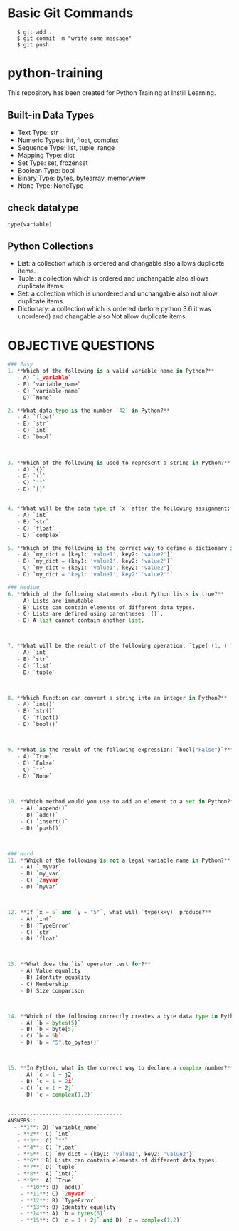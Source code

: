 # Basic Git Commands
```shell
   $ git add .
   $ git commit -m "write some message"
   $ git push 
```

# python-training
This repository has been created for Python Training at Instill Learning.


## Built-in Data Types
 - Text Type: str
 - Numeric Types: int, float, complex
 - Sequence Type: list, tuple, range
 - Mapping Type: dict
 - Set Type: set, frozenset
 - Boolean Type: bool
 - Binary Type: bytes, bytearray, memoryview
 - None Type: NoneType

 ## check datatype 
    type(variable)

## Python Collections
- List: a collection which is ordered and changable also allows duplicate items.
- Tuple: a collection which is ordered and unchangable also allows duplicate items.
- Set: a collection which is unordered and unchangable also not allow duplicate items.
- Dictionary: a collection which is ordered (before python 3.6 it was unordered) and changable also Not allow duplicate items.


# OBJECTIVE QUESTIONS
```python
### Easy
1. **Which of the following is a valid variable name in Python?**
   - A) `1_variable`
   - B) `variable_name`
   - C) `variable-name`
   - D) `None`

2. **What data type is the number `42` in Python?**
   - A) `float`
   - B) `str`
   - C) `int`
   - D) `bool`

   

3. **Which of the following is used to represent a string in Python?**
   - A) `{}`
   - B) `()`
   - C) `""`
   - D) `[]`


4. **What will be the data type of `x` after the following assignment: `x = 3.14`?**
   - A) `int`
   - B) `str`
   - C) `float`
   - D) `complex`

5. **Which of the following is the correct way to define a dictionary in Python?**
   - A) `my_dict = [key1: 'value1', key2: 'value2']`
   - B) `my_dict = (key1: 'value1', key2: 'value2')`
   - C) `my_dict = {key1: 'value1', key2: 'value2'}`
   - D) `my_dict = "key1: 'value1', key2: 'value2'"`

### Medium
6. **Which of the following statements about Python lists is true?**
   - A) Lists are immutable.
   - B) Lists can contain elements of different data types.
   - C) Lists are defined using parentheses `()`.
   - D) A list cannot contain another list.



7. **What will be the result of the following operation: `type( (1, ) )`?**
   - A) `int`
   - B) `str`
   - C) `list`
   - D) `tuple`



8. **Which function can convert a string into an integer in Python?**
   - A) `int()`
   - B) `str()`
   - C) `float()`
   - D) `bool()`



9. **What is the result of the following expression: `bool("False")`?**
   - A) `True`
   - B) `False`
   - C) `""`
   - D) `None`



10. **Which method would you use to add an element to a set in Python?**
    - A) `append()`
    - B) `add()`
    - C) `insert()`
    - D) `push()`



### Hard
11. **Which of the following is not a legal variable name in Python?**
    - A) `_myvar`
    - B) `my_var`
    - C) `2myvar`
    - D) `myVar`



12. **If `x = 5` and `y = "5"`, what will `type(x+y)` produce?**
    - A) `int`
    - B) `TypeError`
    - C) `str`
    - D) `float`



13. **What does the `is` operator test for?**
    - A) Value equality
    - B) Identity equality
    - C) Membership
    - D) Size comparison



14. **Which of the following correctly creates a byte data type in Python?**
    - A) `b = bytes(5)`
    - B) `b = byte[5]`
    - C) `b = 5b`
    - D) `b = "5".to_bytes()`



15. **In Python, what is the correct way to declare a complex number?**
    - A) `c = 1 + j2`
    - B) `c = 1 + 2i`
    - C) `c = 1 + 2j`
    - D) `c = complex(1,2)`
    

------------------------------------
ANSWERS::
  - **1**: B) `variable_name`
   - **2**: C) `int`
   - **3**: C) `""`
   - **4**: C) `float`
   - **5**: C) `my_dict = {key1: 'value1', key2: 'value2'}`
   - **6**: B) Lists can contain elements of different data types.
   - **7**: D) `tuple`
   - **8**: A) `int()`
   - **9**: A) `True`
    - **10**: B) `add()`
    - **11**: C) `2myvar`
    - **12**: B) `TypeError`
    - **13**: B) Identity equality
    - **14**: A) `b = bytes(5)`
    - **15**: C) `c = 1 + 2j` and D) `c = complex(1,2)`
```
